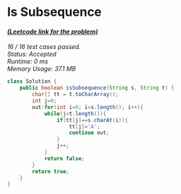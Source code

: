 # **Is Subsequence**

#### [_(Leetcode link for the problem)_](https://leetcode.com/problems/is-subsequence/)

_16 / 16 test cases passed.  
Status: Accepted  
Runtime: 0 ms  
Memory Usage: 37.1 MB_

```java
class Solution {
    public boolean isSubsequence(String s, String t) {
        char[] tt = t.toCharArray();
        int j=0;
        out:for(int i=0; i<s.length(); i++){
            while(j<t.length()){
                if(tt[j]==s.charAt(i)){
                    tt[j]='A';
                    continue out;
                }
                j++;
            }
            return false;
        }
        return true;
    }
}
```
